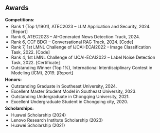 ## Awards

<div style="margin:0 0 5px;">
  <h4 style="display:inline; margin:0 10px 0 0;">Competitions:</h4>
</div>
<ul style="margin:0 0 5px; padding-left:20px;">
  <li><autocolor>Rank 1 (Top 1/1901), ATEC2023 – LLM Application and Security, 2024. [<a href="https://tech.cnr.cn/techph/20240423/t20240423_526677850.shtml" style="text-decoration: none;">Report</a>]</autocolor></li>
  <li><autocolor>Rank 6, ATEC2023 – AI-Generated News Detection Track, 2024.</autocolor></li>
  <li><autocolor>Rank 6, CCF BDCI – Conversational RAG Track, 2024. [<a href="https://github.com/wu-dd/BDCI-Solution" style="text-decoration: none;">Code</a>]</autocolor></li>
  <li><autocolor>Rank 7, 1st LMNL Challenge of IJCAI-ECAI2022 – Image Classification Task, 2022. [<a href="https://github.com/wu-dd/LMNL" style="text-decoration: none;">Code</a>]</autocolor></li>
  <li><autocolor>Rank 4, 1st LMNL Challenge of IJCAI-ECAI2022 – Label Noise Detection Task, 2022. [<a href="../certificates/1st of LMNL challenge.pdf" style="text-decoration: none;">Certificate</a>]</autocolor></li>
  <li><autocolor>Outstanding Winner (Top 1%), International Interdisciplinary Contest in Modeling (ICM), 2019. [<a href="https://wmxy.cqu.edu.cn/info/1016/1173.htm" style="text-decoration: none;">Report</a>]</autocolor></li>
</ul>

<div style="margin:0 0 5px;">
  <h4 style="display:inline; margin:0 10px 0 0;">Honors:</h4>
</div>
<ul style="margin:0 0 5px; padding-left:20px;">
  <li><autocolor>Outstanding Graduate in Southeast University, 2024.</autocolor></li>
  <li><autocolor>Excellent Master Student Model in Southeast University, 2023.</autocolor></li>
  <li><autocolor>Outstanding Undergraduate in Chongqing University, 2021.</autocolor></li>
  <li><autocolor>Excellent Undergraduate Student in Chongqing city, 2020.</autocolor></li>
</ul>

<div style="margin:0 0 5px;">
  <h4 style="display:inline; margin:0 10px 0 0;">Scholarships:</h4>
</div>
<ul style="margin:0 0 20px; padding-left:20px;">
  <li><autocolor>Huawei Scholarship (2024)</autocolor></li>
  <li><autocolor>Lenovo Research Institute Scholarship (2023)</autocolor></li>
  <li><autocolor>Huawei Scholarship (2021)</autocolor></li>
</ul>
